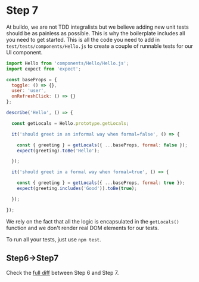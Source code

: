 # Step 7

At buildo, we are not TDD integralists but we believe adding new unit tests should be as painless as possible. This is why the boilerplate includes all you need to get started. This is all the code you need to add in ` test/tests/components/Hello.js` to create a couple of runnable tests for our UI component.

```js
import Hello from 'components/Hello/Hello.js';
import expect from 'expect';

const baseProps = {
  toggle: () => {},
  user: 'user',
  onRefreshClick: () => {}
};

describe('Hello', () => {

  const getLocals = Hello.prototype.getLocals;

  it('should greet in an informal way when formal=false', () => {

    const { greeting } = getLocals({ ...baseProps, formal: false });
    expect(greeting).toBe('Hello');

  });

  it('should greet in a formal way when formal=true', () => {

    const { greeting } = getLocals({ ...baseProps, formal: true });
    expect(greeting.includes('Good')).toBe(true);

  });

});
```

We rely on the fact that all the logic is encapsulated in the `getLocals()` function and we don't render real DOM elements for our tests.

To run all your tests, just use `npm test`.

## Step6->Step7

Check the [full diff](https://github.com/buildo/webseed/compare/tutorial-step6...tutorial-step7) between Step 6 and Step 7.
